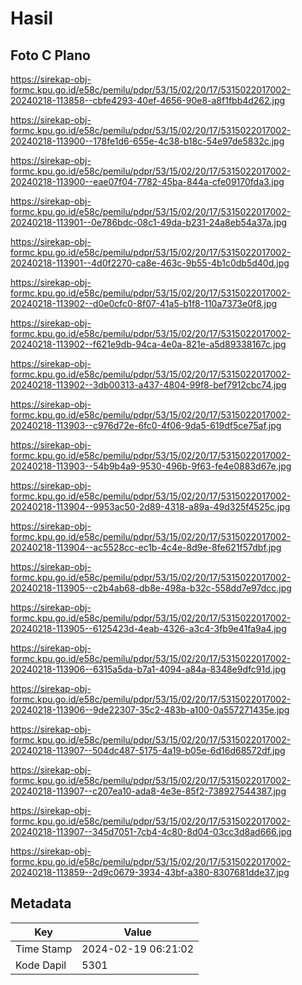 # Hasil

## Foto C Plano

https://sirekap-obj-formc.kpu.go.id/e58c/pemilu/pdpr/53/15/02/20/17/5315022017002-20240218-113858--cbfe4293-40ef-4656-90e8-a8f1fbb4d262.jpg

https://sirekap-obj-formc.kpu.go.id/e58c/pemilu/pdpr/53/15/02/20/17/5315022017002-20240218-113900--178fe1d6-655e-4c38-b18c-54e97de5832c.jpg

https://sirekap-obj-formc.kpu.go.id/e58c/pemilu/pdpr/53/15/02/20/17/5315022017002-20240218-113900--eae07f04-7782-45ba-844a-cfe09170fda3.jpg

https://sirekap-obj-formc.kpu.go.id/e58c/pemilu/pdpr/53/15/02/20/17/5315022017002-20240218-113901--0e786bdc-08c1-49da-b231-24a8eb54a37a.jpg

https://sirekap-obj-formc.kpu.go.id/e58c/pemilu/pdpr/53/15/02/20/17/5315022017002-20240218-113901--4d0f2270-ca8e-463c-9b55-4b1c0db5d40d.jpg

https://sirekap-obj-formc.kpu.go.id/e58c/pemilu/pdpr/53/15/02/20/17/5315022017002-20240218-113902--d0e0cfc0-8f07-41a5-b1f8-110a7373e0f8.jpg

https://sirekap-obj-formc.kpu.go.id/e58c/pemilu/pdpr/53/15/02/20/17/5315022017002-20240218-113902--f621e9db-94ca-4e0a-821e-a5d89338167c.jpg

https://sirekap-obj-formc.kpu.go.id/e58c/pemilu/pdpr/53/15/02/20/17/5315022017002-20240218-113902--3db00313-a437-4804-99f8-bef7912cbc74.jpg

https://sirekap-obj-formc.kpu.go.id/e58c/pemilu/pdpr/53/15/02/20/17/5315022017002-20240218-113903--c976d72e-6fc0-4f06-9da5-619df5ce75af.jpg

https://sirekap-obj-formc.kpu.go.id/e58c/pemilu/pdpr/53/15/02/20/17/5315022017002-20240218-113903--54b9b4a9-9530-496b-9f63-fe4e0883d67e.jpg

https://sirekap-obj-formc.kpu.go.id/e58c/pemilu/pdpr/53/15/02/20/17/5315022017002-20240218-113904--9953ac50-2d89-4318-a89a-49d325f4525c.jpg

https://sirekap-obj-formc.kpu.go.id/e58c/pemilu/pdpr/53/15/02/20/17/5315022017002-20240218-113904--ac5528cc-ec1b-4c4e-8d9e-8fe621f57dbf.jpg

https://sirekap-obj-formc.kpu.go.id/e58c/pemilu/pdpr/53/15/02/20/17/5315022017002-20240218-113905--c2b4ab68-db8e-498a-b32c-558dd7e97dcc.jpg

https://sirekap-obj-formc.kpu.go.id/e58c/pemilu/pdpr/53/15/02/20/17/5315022017002-20240218-113905--6125423d-4eab-4326-a3c4-3fb9e41fa9a4.jpg

https://sirekap-obj-formc.kpu.go.id/e58c/pemilu/pdpr/53/15/02/20/17/5315022017002-20240218-113906--6315a5da-b7a1-4094-a84a-8348e9dfc91d.jpg

https://sirekap-obj-formc.kpu.go.id/e58c/pemilu/pdpr/53/15/02/20/17/5315022017002-20240218-113906--9de22307-35c2-483b-a100-0a557271435e.jpg

https://sirekap-obj-formc.kpu.go.id/e58c/pemilu/pdpr/53/15/02/20/17/5315022017002-20240218-113907--504dc487-5175-4a19-b05e-6d16d68572df.jpg

https://sirekap-obj-formc.kpu.go.id/e58c/pemilu/pdpr/53/15/02/20/17/5315022017002-20240218-113907--c207ea10-ada8-4e3e-85f2-738927544387.jpg

https://sirekap-obj-formc.kpu.go.id/e58c/pemilu/pdpr/53/15/02/20/17/5315022017002-20240218-113907--345d7051-7cb4-4c80-8d04-03cc3d8ad666.jpg

https://sirekap-obj-formc.kpu.go.id/e58c/pemilu/pdpr/53/15/02/20/17/5315022017002-20240218-113859--2d9c0679-3934-43bf-a380-8307681dde37.jpg


## Metadata

| Key        | Value               |
| ---------- | ------------------- |
| Time Stamp | 2024-02-19 06:21:02 |
| Kode Dapil | 5301                |



